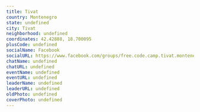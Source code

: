 ```yaml
---
title: Tivat
country: Montenegro
state: undefined
city: Tivat
neighborhood: undefined
coordinates: 42.42888, 18.700095
plusCode: undefined
socialName: Facebook
socialURL: https://www.facebook.com/groups/free.code.camp.tivat.montenegro
chatName: undefined
chatURL: undefined
eventName: undefined
eventURL: undefined
leaderName: undefined
leaderURL: undefined
oldPhoto: undefined
coverPhoto: undefined
---
```

